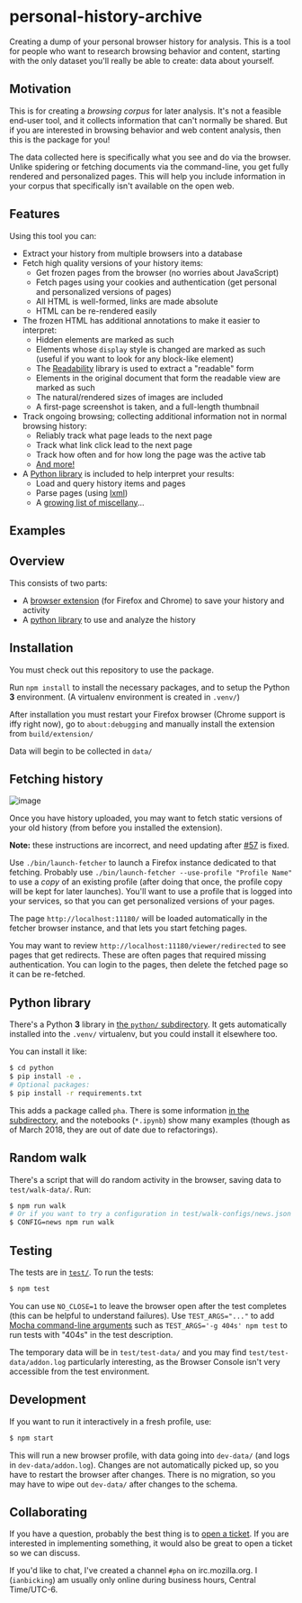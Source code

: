 # personal-history-archive

Creating a dump of your personal browser history for analysis. This is a tool for people who want to research browsing behavior and content, starting with the only dataset you'll really be able to create: data about yourself.

## Motivation

This is for creating a *browsing corpus* for later analysis. It's not a feasible end-user tool, and it collects information that can't normally be shared. But if you are interested in browsing behavior and web content analysis, then this is the package for you!

The data collected here is specifically what you see and do via the browser. Unlike spidering or fetching documents via the command-line, you get fully rendered and personalized pages. This will help you include information in your corpus that specifically isn't available on the open web.

## Features

Using this tool you can:

* Extract your history from multiple browsers into a database
* Fetch high quality versions of your history items:
  * Get frozen pages from the browser (no worries about JavaScript)
  * Fetch pages using your cookies and authentication (get personal and personalized versions of pages)
  * All HTML is well-formed, links are made absolute
  * HTML can be re-rendered easily
* The frozen HTML has additional annotations to make it easier to interpret:
  * Hidden elements are marked as such
  * Elements whose `display` style is changed are marked as such (useful if you want to look for any block-like element)
  * The [Readability](https://github.com/mozilla/readability) library is used to extract a "readable" form
  * Elements in the original document that form the readable view are marked as such
  * The natural/rendered sizes of images are included
  * A first-page screenshot is taken, and a full-length thumbnail
* Track ongoing browsing; collecting additional information not in normal browsing history:
  * Reliably track what page leads to the next page
  * Track what link click lead to the next page
  * Track how often and for how long the page was the active tab
  * [And more!](./docs/activity-schema.md)
* A [Python library](./python/#readme) is included to help interpret your results:
  * Load and query history items and pages
  * Parse pages (using [lxml](http://lxml.de/))
  * A [growing list of miscellany](./python#helpers)...

## Examples

## Overview

This consists of two parts:

* A [browser extension](./extension#readme) (for Firefox and Chrome) to save your history and activity
* A [python library](./python#readme) to use and analyze the history

## Installation

You must check out this repository to use the package.

Run `npm install` to install the necessary packages, and to setup the Python **3** environment. (A virtualenv environment is created in `.venv/`)

After installation you must restart your Firefox browser (Chrome support is iffy right now), go to `about:debugging` and manually install the extension from `build/extension/`

Data will begin to be collected in `data/`


## Fetching history

![image](./docs/screencast-fetcher.gif)

Once you have history uploaded, you may want to fetch static versions of your old history (from before you installed the extension).

**Note:** these instructions are incorrect, and need updating after [#57](https://github.com/ianb/personal-history-archive/issues/57) is fixed.

Use `./bin/launch-fetcher` to launch a Firefox instance dedicated to that fetching. Probably use `./bin/launch-fetcher --use-profile "Profile Name"` to use a *copy* of an existing profile (after doing that once, the profile copy will be kept for later launches). You'll want to use a profile that is logged into your services, so that you can get personalized versions of your pages.

The page `http://localhost:11180/` will be loaded automatically in the fetcher browser instance, and that lets you start fetching pages.

You may want to review `http://localhost:11180/viewer/redirected` to see pages that get redirects. These are often pages that required missing authentication. You can login to the pages, then delete the fetched page so it can be re-fetched.

## Python library

There's a Python **3** library in [the `python/` subdirectory](https://github.com/ianb/personal-history-archive/tree/master/python). It gets automatically installed into the `.venv/` virtualenv, but you could install it elsewhere too.

You can install it like:

```sh
$ cd python
$ pip install -e .
# Optional packages:
$ pip install -r requirements.txt
```

This adds a package called `pha`. There is some information [in the subdirectory](python/), and the notebooks (`*.ipynb`) show many examples (though as of March 2018, they are out of date due to refactorings).

## Random walk

There's a script that will do random activity in the browser, saving data to `test/walk-data/`. Run:

```sh
$ npm run walk
# Or if you want to try a configuration in test/walk-configs/news.json that goes to news sites:
$ CONFIG=news npm run walk
```

## Testing

The tests are in [`test/`](./test/). To run the tests:

```sh
$ npm test
```

You can use `NO_CLOSE=1` to leave the browser open after the test completes (this can be helpful to understand failures). Use `TEST_ARGS="..."` to add [Mocha command-line arguments](https://mochajs.org/#usage) such as `TEST_ARGS='-g 404s' npm test` to run tests with "404s" in the test description.

The temporary data will be in `test/test-data/` and you may find `test/test-data/addon.log` particularly interesting, as the Browser Console isn't very accessible from the test environment.

## Development

If you want to run it interactively in a fresh profile, use:

```sh
$ npm start
```

This will run a new browser profile, with data going into `dev-data/` (and logs in `dev-data/addon.log`). Changes are not automatically picked up, so you have to restart the browser after changes. There is no migration, so you may have to wipe out `dev-data/` after changes to the schema.

## Collaborating

If you have a question, probably the best thing is to [open a ticket](https://github.com/ianb/personal-history-archive/issues/new). If you are interested in implementing something, it would also be great to open a ticket so we can discuss.

If you'd like to chat, I've created a channel `#pha` on irc.mozilla.org. I (`ianbicking`) am usually only online during business hours, Central Time/UTC-6.
